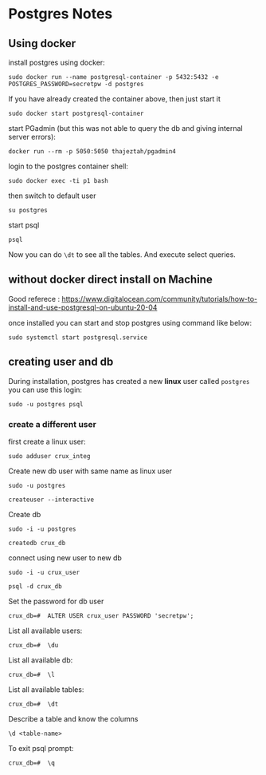 # Postgres Notes

## Using docker

install postgres using docker:

```
sudo docker run --name postgresql-container -p 5432:5432 -e POSTGRES_PASSWORD=secretpw -d postgres
```

If you have already created the container above, then just start it

```
sudo docker start postgresql-container
```

start PGadmin (but this was not able to query the db and giving internal server errors):

```
docker run --rm -p 5050:5050 thajeztah/pgadmin4
```

login to the postgres container shell:
```
sudo docker exec -ti p1 bash
```

then switch to default user
```
su postgres
```

start psql
```
psql
```

Now you can do `\dt` to see all the tables. And execute select queries.

## without docker direct install on Machine

Good referece : https://www.digitalocean.com/community/tutorials/how-to-install-and-use-postgresql-on-ubuntu-20-04

once installed you can start and stop postgres using command like below:

```
sudo systemctl start postgresql.service
```

## creating user and db

During installation, postgres has created a new **linux** user called `postgres` you can use this login:

```
sudo -u postgres psql
```

### create a different user

first create a linux user: 

```
sudo adduser crux_integ
```

Create new db user with same name as linux user

```
sudo -u postgres

createuser --interactive

```

Create db

```
sudo -i -u postgres

createdb crux_db
```

connect using new user to new db

```
sudo -i -u crux_user

psql -d crux_db

```

Set the password for db user

```
crux_db=#  ALTER USER crux_user PASSWORD 'secretpw';
```

List all available users:

```
crux_db=#  \du
```

List all available db:

```
crux_db=#  \l
```

List all available tables:

```
crux_db=#  \dt
```

Describe a table and know the columns

```
\d <table-name>
```

To exit psql prompt:

```
crux_db=#  \q
```



